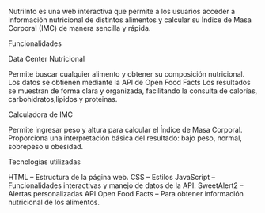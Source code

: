 NutriInfo es una web interactiva que permite a los usuarios acceder a información nutricional de distintos alimentos y calcular su Índice de Masa Corporal (IMC) de manera sencilla y rápida.

Funcionalidades

Data Center Nutricional

Permite buscar cualquier alimento y obtener su composición nutricional.
Los datos se obtienen mediante la API de Open Food Facts
Los resultados se muestran de forma clara y organizada, facilitando la consulta de calorías, carbohidratos,lipidos y proteinas.

Calculadora de IMC

Permite ingresar peso y altura para calcular el Índice de Masa Corporal.
Proporciona una interpretación básica del resultado: bajo peso, normal, sobrepeso u obesidad.

Tecnologías utilizadas

HTML – Estructura de la página web.
CSS – Estilos
JavaScript – Funcionalidades interactivas y manejo de datos de la API.
SweetAlert2 – Alertas personalizadas
API Open Food Facts – Para obtener información nutricional de los alimentos.
